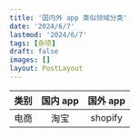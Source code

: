 ```yaml
---
title: '国内外 app 类似领域分类'
date: '2024/6/7'
lastmod: '2024/6/7'
tags: [杂项]
draft: false
images: []
layout: PostLayout
---
```


| 类别 | 国内 app | 国外 app |
| :--: | :------: | :------: |
| 电商 |   淘宝   | shopify  |
